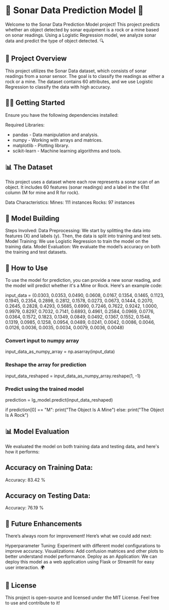 <h1>🌊 Sonar Data Prediction Model 🚀</h1>


Welcome to the Sonar Data Prediction Model project! This project predicts whether an object detected by sonar equipment is a rock or a mine based on sonar readings. Using a Logistic Regression model, we analyze sonar data and predict the type of object detected. 🔍

🎯 Project Overview
--
This project utilizes the Sonar Data dataset, which consists of sonar readings from a sonar sensor. The goal is to classify the readings as either a rock or a mine. The dataset contains 60 attributes, and we use Logistic Regression to classify the data with high accuracy.

🧑‍💻 Getting Started
--
Ensure you have the following dependencies installed:

Required Libraries:
- pandas - Data manipulation and analysis.
- numpy - Working with arrays and matrices.
- matplotlib - Plotting library.
- scikit-learn - Machine learning algorithms and tools.

📊 The Dataset
--
This project uses a dataset where each row represents a sonar scan of an object. It includes 60 features (sonar readings) and a label in the 61st column (M for mine and R for rock).

Data Characteristics:
Mines: 111 instances
Rocks: 97 instances

🔧 Model Building
--
Steps Involved:
Data Preprocessing: We start by splitting the data into features (X) and labels (y). Then, the data is split into training and test sets.
Model Training: We use Logistic Regression to train the model on the training data.
Model Evaluation: We evaluate the model’s accuracy on both the training and test datasets.

🎯 How to Use
--
To use the model for prediction, you can provide a new sonar reading, and the model will predict whether it's a Mine or Rock. Here's an example code:

input_data = (0.0303, 0.0353, 0.0490, 0.0608, 0.0167, 0.1354, 0.1465, 0.1123, 0.1945, 0.2354, 0.2898, 0.2812, 0.1578, 0.0273, 0.0673, 0.1444, 0.2070, 0.2645, 0.2828, 0.4293, 0.5685, 0.6990, 0.7246, 0.7622, 0.9242, 1.0000, 0.9979, 0.8297, 0.7032, 0.7141, 0.6893, 0.4961, 0.2584, 0.0969, 0.0776, 0.0364, 0.1572, 0.1823, 0.1349, 0.0849, 0.0492, 0.1367, 0.1552, 0.1548, 0.1319, 0.0985, 0.1258, 0.0954, 0.0489, 0.0241, 0.0042, 0.0086, 0.0046, 0.0126, 0.0036, 0.0035, 0.0034, 0.0079, 0.0036, 0.0048)

### Convert input to numpy array
input_data_as_numpy_array = np.asarray(input_data)

### Reshape the array for prediction
input_data_reshaped = input_data_as_numpy_array.reshape(1, -1)

### Predict using the trained model
prediction = lg_model.predict(input_data_reshaped)

if prediction[0] == "M":
    print("The Object Is A Mine")
else:
    print("The Object Is A Rock")

📊 Model Evaluation
--
We evaluated the model on both training data and testing data, and here's how it performs:

## Accuracy on Training Data:
Accuracy: 83.42 %

## Accuracy on Testing Data:
Accuracy: 76.19 %

🚧 Future Enhancements
--
There’s always room for improvement! Here’s what we could add next:

Hyperparameter Tuning: Experiment with different model configurations to improve accuracy.
Visualizations: Add confusion matrices and other plots to better understand model performance.
Deploy as an Application: We can deploy this model as a web application using Flask or Streamlit for easy user interaction. 🌍

📝 License
--
This project is open-source and licensed under the MIT License. Feel free to use and contribute to it!
